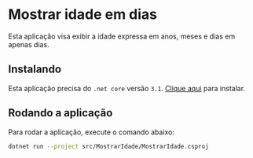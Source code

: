 # Mostrar idade em dias

Esta aplicação visa exibir a idade expressa em anos, meses e dias em apenas dias.

## Instalando

Esta aplicação precisa do `.net core` versão `3.1`. [Clique aqui](https://dotnet.microsoft.com/download/dotnet-core/3.1) para instalar. 

## Rodando a aplicação

Para rodar a aplicação, execute o comando abaixo:

```bash
dotnet run --project src/MostrarIdade/MostrarIdade.csproj
```